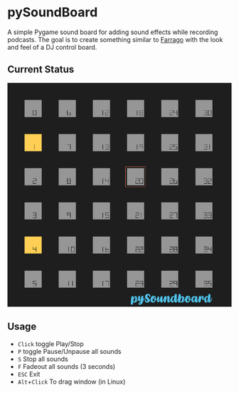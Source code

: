 # pySoundBoard
A simple Pygame sound board for adding sound effects while recording podcasts. The goal is to create something similar to [Farrago](https://rogueamoeba.com/farrago/) with the look and feel of a DJ control board.

## Current Status
![](screenshots/screenshot.png)

## Usage
* `Click` toggle Play/Stop
* `P` toggle Pause/Unpause all sounds
* `S` Stop all sounds
* `F` Fadeout all sounds (3 seconds)
* `ESC` Exit
* `Alt`+`Click` To drag window (in Linux)